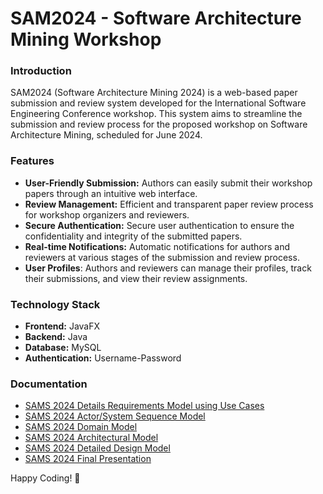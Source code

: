 # SAM2024 - Software Architecture Mining Workshop

### Introduction
SAM2024 (Software Architecture Mining 2024) is a web-based paper submission and review system developed for the International Software Engineering Conference workshop. This system aims to streamline the submission and review process for the proposed workshop on Software Architecture Mining, scheduled for June 2024.

### Features
- **User-Friendly Submission:** Authors can easily submit their workshop papers through an intuitive web interface.
- **Review Management:** Efficient and transparent paper review process for workshop organizers and reviewers.
- **Secure Authentication:** Secure user authentication to ensure the confidentiality and integrity of the submitted papers.
- **Real-time Notifications:** Automatic notifications for authors and reviewers at various stages of the submission and review process.
- **User Profiles**: Authors and reviewers can manage their profiles, track their submissions, and view their review assignments.

### Technology Stack
- **Frontend:** JavaFX  
- **Backend:** Java  
- **Database:** MySQL  
- **Authentication:** Username-Password

### Documentation
- [SAMS 2024 Details Requirements Model using Use Cases](docs/Detailed%20Requirements%20Model.pdf)
- [SAMS 2024 Actor/System Sequence Model](docs/Sequence%20Diagram.pdf)
- [SAMS 2024 Domain Model](docs/Domain%20Model.pdf)
- [SAMS 2024 Architectural Model](docs/Architectural%20Model.pdf)
- [SAMS 2024 Detailed Design Model](docs/Detailed%20Design%20Model.pdf)
- [SAMS 2024 Final Presentation](docs/Final%Presentation.pptx)


Happy Coding! 🚀





